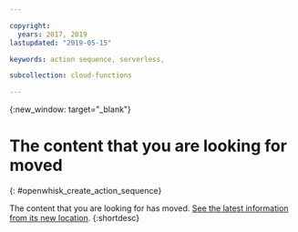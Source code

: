 ```yaml
---

copyright:
  years: 2017, 2019
lastupdated: "2019-05-15"

keywords: action sequence, serverless,

subcollection: cloud-functions

---
```


{:new_window: target="_blank"}
# The content that you are looking for moved
{: #openwhisk_create_action_sequence}

The content that you are looking for has moved. [See the latest information from its new location](/docs/openwhisk?topic=cloud-functions-actions#actions_seq).
{:shortdesc}

